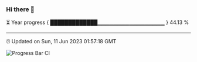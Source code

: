### Hi there 👋

⏳ Year progress { █████████████▁▁▁▁▁▁▁▁▁▁▁▁▁▁▁▁▁ } 44.13 %

---

⏰ Updated on Sun, 11 Jun 2023 01:57:18 GMT

![Progress Bar CI](https://github.com/ZhaoGui/ZhaoGui/workflows/Progress%20Bar%20CI/badge.svg)
